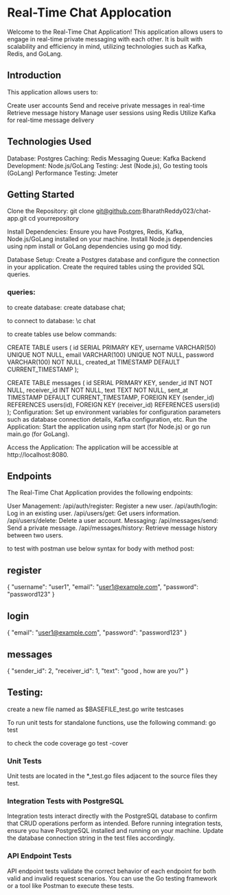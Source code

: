 
# Real-Time Chat Applocation

 Welcome to the Real-Time Chat Application! This application allows users to engage in real-time private messaging with each other. It is built with scalability and efficiency in mind, utilizing technologies such as Kafka, Redis, and GoLang.

## Introduction

This application allows users to:

Create user accounts
Send and receive private messages in real-time
Retrieve message history
Manage user sessions using Redis
Utilize Kafka for real-time message delivery

## Technologies Used
Database: Postgres
Caching: Redis
Messaging Queue: Kafka
Backend Development: Node.js/GoLang
Testing: Jest (Node.js), Go testing tools (GoLang)
Performance Testing: Jmeter

## Getting Started

Clone the Repository:
git clone git@github.com:BharathReddy023/chat-app.git
cd yourrepository

Install Dependencies:
Ensure you have Postgres, Redis, Kafka, Node.js/GoLang installed on your machine.
Install Node.js dependencies using npm install or GoLang dependencies using go mod tidy.

Database Setup:
Create a Postgres database and configure the connection in your application.
Create the required tables using the provided SQL queries.

### queries:

to create database:
create database chat;

to connect to database:
\c chat

to create tables use below commands:

CREATE TABLE users (
    id SERIAL PRIMARY KEY,
    username VARCHAR(50) UNIQUE NOT NULL,
    email VARCHAR(100) UNIQUE NOT NULL,
    password VARCHAR(100) NOT NULL,
    created_at TIMESTAMP DEFAULT CURRENT_TIMESTAMP
);

CREATE TABLE messages (
    id SERIAL PRIMARY KEY,
    sender_id INT NOT NULL,
    receiver_id INT NOT NULL,
    text TEXT NOT NULL,
    sent_at TIMESTAMP DEFAULT CURRENT_TIMESTAMP,
    FOREIGN KEY (sender_id) REFERENCES users(id),
    FOREIGN KEY (receiver_id) REFERENCES users(id)
);
Configuration:
Set up environment variables for configuration parameters such as database connection details, Kafka configuration, etc.
Run the Application:
Start the application using npm start (for Node.js) or go run main.go (for GoLang).

Access the Application:
The application will be accessible at http://localhost:8080.

## Endpoints
The Real-Time Chat Application provides the following endpoints:

User Management:
/api/auth/register: Register a new user.
/api/auth/login: Log in an existing user.
/api/users/get: Get users information.
/api/users/delete: Delete a user account.
Messaging:
/api/messages/send: Send a private message.
/api/messages/history: Retrieve message history between two users.

to test with postman use below syntax for body with method post:

## register
{
    "username": "user1",
    "email": "user1@example.com",
    "password": "password123"
}


## login
{
    "email": "user1@example.com",
    "password": "password123"
}

## messages
{
    "sender_id": 2,
    "receiver_id": 1,
    "text": "good , how are you?"
}

## Testing:
create a new file named as $BASEFILE_test.go
 write testcases

  To run unit tests for standalone functions, use the following command:
 go test

  to check the code coverage
 go test -cover

 ### Unit Tests
Unit tests are located in the *_test.go files adjacent to the source files they test.
### Integration Tests with PostgreSQL
Integration tests interact directly with the PostgreSQL database to confirm that CRUD operations perform as intended. Before running integration tests, ensure you have PostgreSQL installed and running on your machine. Update the database connection string in the test files accordingly.
 ### API Endpoint Tests
API endpoint tests validate the correct behavior of each endpoint for both valid and invalid request scenarios. You can use the Go testing framework or a tool like Postman to execute these tests.

